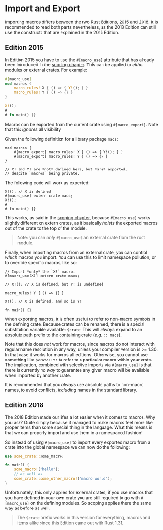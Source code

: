 # Import and Export

Importing macros differs between the two Rust Editions, 2015 and 2018. It is recommended to read
both parts nevertheless, as the 2018 Edition can still use the constructs that are explained in the
2015 Edition.

## Edition 2015

In Edition 2015 you have to use the `#[macro_use]` attribute that has already been introduced in the
[scoping chapter]. This can be applied to *either* modules or external crates. For
example:

```rust
#[macro_use]
mod macros {
    macro_rules! X { () => { Y!(); } }
    macro_rules! Y { () => {} }
}

X!();
#
# fn main() {}
```

Macros can be exported from the current crate using `#[macro_export]`. Note that this *ignores* all
visibility.

Given the following definition for a library package `macs`:

```rust,ignore
mod macros {
    #[macro_export] macro_rules! X { () => { Y!(); } }
    #[macro_export] macro_rules! Y { () => {} }
}

// X! and Y! are *not* defined here, but *are* exported,
// despite `macros` being private.
```

The following code will work as expected:

```rust,ignore
X!(); // X is defined
#[macro_use] extern crate macs;
X!();
# 
# fn main() {}
```

This works, as said in the [scoping chapter], because `#[macro_use]` works slightly different on
extern crates, as it basically *hoists* the exported macros out of the crate to the top of the
module.

> Note: you can *only* `#[macro_use]` an external crate from the root module.

Finally, when importing macros from an external crate, you can control *which* macros you import.
You can use this to limit namespace pollution, or to override specific macros, like so:

```rust,ignore
// Import *only* the `X!` macro.
#[macro_use(X)] extern crate macs;

// X!(); // X is defined, but Y! is undefined

macro_rules! Y { () => {} }

X!(); // X is defined, and so is Y!

fn main() {}
```

When exporting macros, it is often useful to refer to non-macro symbols in the defining crate.
Because crates can be renamed, there is a special substitution variable available: `$crate`. This
will *always* expand to an absolute path prefix to the containing crate (*e.g.* `:: macs`).

Note that this does *not* work for macros, since macros do not interact with regular name resolution
in any way, unless your compiler version is >= 1.30. In that case it works for macros all editions.
Otherwise, you cannot use something like `$crate::Y!` to refer to a particular macro within your
crate. The implication, combined with selective imports via `#[macro_use]` is that there is
currently *no way* to guarantee any given macro will be available when imported by another crate.

It is recommended that you *always* use absolute paths to non-macro names, to avoid conflicts,
*including* names in the standard library.

## Edition 2018

The 2018 Edition made our lifes a lot easier when it comes to macros. Why you ask? Quite simply
because it managed to make macros feel more like proper items than some special thing in the
language. What this means is that we can properly import and use them in a namespaced fashion!

So instead of using `#[macro_use]` to import every exported macro from a crate into the global
namespace we can now do the following:

```rs
use some_crate::some_macro;

fn main() {
    some_macro!("hello");
    // as well as
    some_crate::some_other_macro!("macro world");
}
```

Unfortunately, this only applies for external crates, if you use macros that you have defined in
your own crate you are still required to go with `#[macro_use]` on the defining modules. So scoping
applies there the same way as before as well.

> The `$crate` prefix works in this version for everything, macros and items alike since this Edition
> came out with Rust 1.31.

[scoping chapter]:./scoping.html